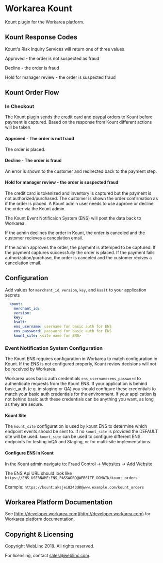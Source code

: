 # Workarea Kount

Kount plugin for the Workarea platform.

## Kount Response Codes

Kount's Risk Inquiry Services will return one of three values.

Approved - the order is not suspected as fraud

Decline - the order is fraud

Hold for manager review - the order is suspected fraud

## Kount Order Flow

### In Checkout

The Kount plugin sends the credit card and paypal orders to Kount before payment
is captured. Based on the response from Kount different actions will be taken.

#### Approved - The order is not fraud

The order is placed.

#### Decline - The order is fraud

An error is shown to the customer and redirected back to the payment step.

#### Hold for manager review - the order is suspected fraud

The credit card is tokenized and inventory is captured but the payment is not
authorized/purchased. The customer is shown the order confirmation as if the
order is placed. A Kount admin user needs to use approve or decline the order
via the Kount admin.

The Kount Event Notificaion System (ENS) will post the data back to Workarea.

If the admin declines the order in Kount, the order is canceled and the customer
recieves a cancelation email.

If the admin approves the order, the payment is attemped to be captured. If the
payment captures successfully the order is placed.  If the payment fails
authorization/purchase, the order is canceled and the customer recives a
cancelation email.

## Configuration

Add values for `merchant_id`, `version`, `key`, and `ksalt` to your application secrets

```yaml
  kount:
    merchant_id:
    version:
    key:
    ksalt:
    ens_username: username for basic auth for ENS
    ens_password: password for basic auth for ENS
    kount_site: <site name for ENS>
```

### Event Notification System Configuration

The Kount ENS requires configuration in Workarea to match configuration in Kount.
If the ENS is not configured properly, Kount review decisions will not be
received by Workarea.

Workarea uses basic auth credentials `ens_username:ens_password` to authenticate
requests from the Kount ENS. If your application is behind basic_auth (e.g. in
staging or QA) you should configure these credentials to match your basic auth
credentials for the environment. If your application is not behind basic auth
these credentials can be anything you want, as long as they are secure.

#### Kount Site

The `kount_site` configuration is used by kount ENS to determine which endpoint
events should be sent to. If no `kount_site` is provided the DEFAULT site will
be used. `kount_site` can be used to configure different ENS endpoints for
testing inQA and Staging, or for multi-site implementations.

#### Configure ENS in Kount

In the Kount admin navigate to: Fraud Control -> Websites -> Add Website

The ENS Api URL should look like `https://ENS_USERNAME:ENS_PASSWORD@WEBSITE_DOMAIN/kount_orders`

Example: `https://kount:aksjei8243d8@www.example.com/kount_orders`

## Workarea Platform Documentation

See [http://developer.workarea.com](http://developer.workarea.com) for Workarea
platform documentation.

## Copyright & Licensing

Copyright WebLinc 2018. All rights reserved.

For licensing, contact sales@weblinc.com.
